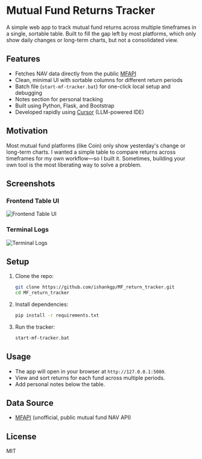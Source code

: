 # Mutual Fund Returns Tracker

A simple web app to track mutual fund returns across multiple timeframes in a single, sortable table. Built to fill the gap left by most platforms, which only show daily changes or long-term charts, but not a consolidated view.

## Features
- Fetches NAV data directly from the public [MFAPI](https://api.mfapi.in)
- Clean, minimal UI with sortable columns for different return periods
- Batch file (`start-mf-tracker.bat`) for one-click local setup and debugging
- Notes section for personal tracking
- Built using Python, Flask, and Bootstrap
- Developed rapidly using [Cursor](https://www.cursor.so/) (LLM-powered IDE)

## Motivation
Most mutual fund platforms (like Coin) only show yesterday's change or long-term charts. I wanted a simple table to compare returns across timeframes for my own workflow—so I built it. Sometimes, building your own tool is the most liberating way to solve a problem.

## Screenshots

### Frontend Table UI
![Frontend Table UI](screenshots/frontend_table.jpg)

### Terminal Logs
![Terminal Logs](screenshots/terminal_logs.jpg)

## Setup
1. Clone the repo:
   ```sh
   git clone https://github.com/ishankgp/MF_return_tracker.git
   cd MF_return_tracker
   ```
2. Install dependencies:
   ```sh
   pip install -r requirements.txt
   ```
3. Run the tracker:
   ```sh
   start-mf-tracker.bat
   ```

## Usage
- The app will open in your browser at `http://127.0.0.1:5000`.
- View and sort returns for each fund across multiple periods.
- Add personal notes below the table.

## Data Source
- [MFAPI](https://api.mfapi.in) (unofficial, public mutual fund NAV API)

## License
MIT
